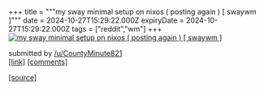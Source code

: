 +++
title = """my sway minimal setup on nixos ( posting again ) [ swaywm ]"""
date = 2024-10-27T15:29:22.000Z
expiryDate = 2024-10-27T15:29:22.000Z
tags = ["reddit","wm"]
+++
[![ my sway minimal setup on nixos ( posting again ) [ swaywm ] ](https://a.thumbs.redditmedia.com/bjldzG1U-rJluV4l6JbP3DMRR7oPTSiVE--rS2Y5hV0.jpg " my sway minimal setup on nixos ( posting again ) [ swaywm ] ")](https://www.reddit.com/r/unixporn/comments/1gddiyk/my_sway_minimal_setup_on_nixos_posting_again/)

submitted by [/u/CountyMinute821](https://www.reddit.com/user/CountyMinute821)  
[\[link\]](https://www.reddit.com/gallery/1gddiyk) [\[comments\]](https://www.reddit.com/r/unixporn/comments/1gddiyk/my_sway_minimal_setup_on_nixos_posting_again/)

[[source]](https://www.reddit.com/r/unixporn/comments/1gddiyk/my_sway_minimal_setup_on_nixos_posting_again/)
